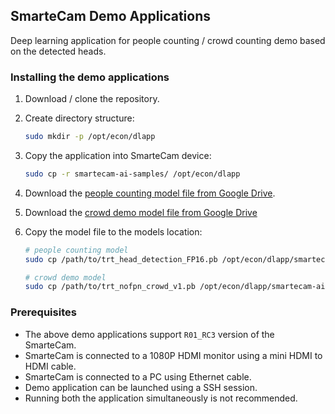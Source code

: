 ## SmarteCam Demo Applications

Deep learning application for people counting / crowd counting demo based on the detected heads.

### Installing the demo applications

1. Download / clone the repository.

2. Create directory structure:
	```bash
	sudo mkdir -p /opt/econ/dlapp
	```

3. Copy the application into SmarteCam device:
	```bash
	sudo cp -r smartecam-ai-samples/ /opt/econ/dlapp
	```

4. Download the [people counting model file from Google Drive](https://drive.google.com/file/d/1x-ZyqGfzbaHD26UKthK4CkiXS0qbWlNg/view?usp=sharing).

5. Download the [crowd demo model file from Google Drive](https://drive.google.com/file/d/1ORL0a_z94R-gZo_xyd6K8wC9EK7O_Jl2/view?usp=sharing)

6. Copy the model file to the models location:

	```bash
	# people counting model
	sudo cp /path/to/trt_head_detection_FP16.pb /opt/econ/dlapp/smartecam-ai-samples/models

	# crowd demo model
	sudo cp /path/to/trt_nofpn_crowd_v1.pb /opt/econ/dlapp/smartecam-ai-samples/models
	```

### Prerequisites
* The above demo applications support `R01_RC3` version of the SmarteCam.
* SmarteCam is connected to a 1080P HDMI monitor using a mini HDMI to HDMI cable.
* SmarteCam is connected to a PC using Ethernet cable. 
* Demo application can be launched using a SSH session.
* Running both the application simultaneously is not recommended.


